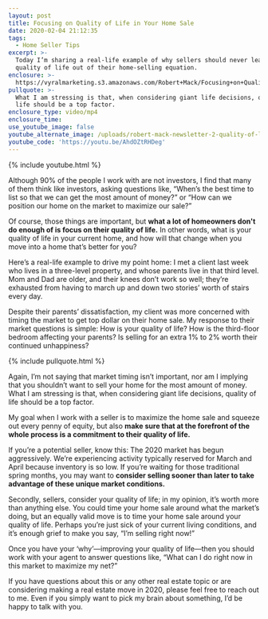```yaml
---
layout: post
title: Focusing on Quality of Life in Your Home Sale
date: 2020-02-04 21:12:35
tags:
  - Home Seller Tips
excerpt: >-
  Today I’m sharing a real-life example of why sellers should never leave the
  quality of life out of their home-selling equation.
enclosure: >-
  https://vyralmarketing.s3.amazonaws.com/Robert+Mack/Focusing+on+Quality+of+Life+in+Your+Home+Sale.mp4
pullquote: >-
  What I am stressing is that, when considering giant life decisions, quality of
  life should be a top factor.
enclosure_type: video/mp4
enclosure_time:
use_youtube_image: false
youtube_alternate_image: /uploads/robert-mack-newsletter-2-quality-of-life-youtube.jpg
youtube_code: 'https://youtu.be/AhdOZtRHDeg'
---
```


{% include youtube.html %}

Although 90% of the people I work with are not investors, I find that many of them think like investors, asking questions like, “When’s the best time to list so that we can get the most amount of money?” or “How can we position our home on the market to maximize our sale?”

Of course, those things are important, but **what a lot of homeowners don't do enough of is focus on their quality of life.** In other words, what is your quality of life in your current home, and how will that change when you move into a home that’s better for you?&nbsp;

Here’s a real-life example to drive my point home: I met a client last week who lives in a three-level property, and whose parents live in that third level. Mom and Dad are older, and their knees don’t work so well; they’re exhausted from having to march up and down two stories’ worth of stairs every day.&nbsp;

Despite their parents’ dissatisfaction, my client was more concerned with timing the market to get top dollar on their home sale. My response to their market questions is simple: How is your quality of life? How is the third-floor bedroom affecting your parents? Is selling for an extra 1% to 2% worth their continued unhappiness?&nbsp;

{% include pullquote.html %}

Again, I’m not saying that market timing isn’t important, nor am I implying that you shouldn’t want to sell your home for the most amount of money. What I am stressing is that, when considering giant life decisions, quality of life should be a top factor.&nbsp;

My goal when I work with a seller is to maximize the home sale and squeeze out every penny of equity, but also **make sure that at the forefront of the whole process is a commitment to their quality of life.** &nbsp;

If you’re a potential seller, know this: The 2020 market has begun aggressively. We’re experiencing activity typically reserved for March and April because inventory is so low. If you’re waiting for those traditional spring months, you may want to **consider selling sooner than later to take advantage of these unique market conditions.&nbsp;**

Secondly, sellers, consider your quality of life; in my opinion, it’s worth more than anything else. You could time your home sale around what the market’s doing, but an equally valid move is to time your home sale around your quality of life. Perhaps you’re just sick of your current living conditions, and it’s enough grief to make you say, “I’m selling right now\!”&nbsp;

Once you have your ‘why’—improving your quality of life—then you should work with your agent to answer questions like, “What can I do right now in this market to maximize my net?”&nbsp;

If you have questions about this or any other real estate topic or are considering making a real estate move in 2020, please feel free to reach out to me. Even if you simply want to pick my brain about something, I’d be happy to talk with you.